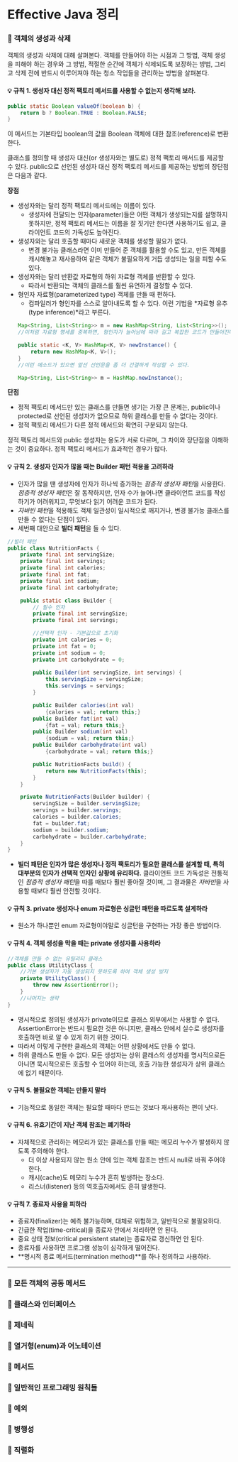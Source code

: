 # Effective Java 정리

### :pushpin: 객체의 생성과 삭제
객체의 생성과 삭제에 대해 살펴본다. 객체를 만들어야 하는 시점과 그 방법, 객체 생성을 피해야 하는 경우와 그 방법, 적절한 순간에 객체가 삭제되도록 보장하는 방법, 그리고 삭제 전에 반드시 이루어져야 하는 청소 작업들을 관리하는 방법을 살펴본다.

#### :bulb: 규칙 1. 생성자 대신 정적 팩토리 메서드를 사용할 수 없는지 생각해 보라.
```java
public static Boolean valueOf(boolean b) {
    return b ? Boolean.TRUE : Boolean.FALSE;
}
```
이 메서드는 기본타입 boolean의 값을 Boolean 객체에 대한 참조(reference)로 변환한다.

클래스를 정의할 때 생성자 대신(or 생성자와는 별도로) 정적 팩토리 매서드를 제공할 수 있다. public으로 선언된 생성자 대신 정적 팩토리 메서드를 제공하는 방법의 장단점은 다음과 같다.

**장점**
* 생성자와는 달리 정적 팩토리 메서드에는 이름이 있다.
    - 생성자에 전달되는 인자(parameter)들은 어떤 객체가 생성되는지를 설명하지 못하지만, 정적 팩토리 메서드는 이름을 잘 짓기만 한다면 사용하기도 쉽고, 클라이언트 코드의 가독성도 높아진다.
* 생성자와는 달리 호출할 때마다 새로운 객체를 생성할 필요가 없다.
    - 변경 불가능 클래스라면 이미 만들어 준 객체를 활용할 수도 있고, 만든 객체를 캐시해놓고 재사용하여 같은 객체가 불필요하게 거듭 생성되는 일을 피할 수도 있다.
* 생성자와는 달리 반환값 자료형의 하위 자료형 객체를 반환할 수 있다.
    - 따라서 반환되는 객체의 클래스를 훨씬 유연하게 결정할 수 있다.
* 형인자 자료형(parameterized type) 객체를 만들 때 편하다.
    - 컴파일러가 형인자를 스스로 알아내도록 할 수 있다. 이런 기법을 *자료형 유추(type inference)*라고 부른다.
    ```java
    Map<String, List<String>> m = new HashMap<String, List<String>>();
    //이처럼 자료형 명세를 중복하면, 형인자가 늘어남에 따라 길고 복잡한 코드가 만들어진다. 여기서

    public static <K, V> HashMap<K, V> newInstance() {
        return new HashMap<K, V>();
    }
    //이런 메소드가 있으면 앞선 선언문을 좀 더 간결하게 작성할 수 있다.

    Map<String, List<String>> m = HashMap.newInstance();
    ```

**단점**
* 정적 팩토리 메서드만 있는 클래스를 만들면 생기는 가장 큰 문제는, public이나 protected로 선언된 생성자가 없으므로 하위 클래스를 만들 수 없다는 것이다.
* 정적 팩토리 메서드가 다른 정적 메서드와 확연히 구분되지 않는다.

정적 팩토리 메서드와 public 생성자는 용도가 서로 다르며, 그 차이와 장단점을 이해하는 것이 중요하다. 정적 팩토리 메서드가 효과적인 경우가 많다.

#### :bulb: 규칙 2. 생성자 인자가 많을 때는 Builder 패턴 적용을 고려하라
* 인자가 많을 땐 생성자에 인자가 하나씩 증가하는 *점층적 생성자 패턴*을 사용한다. *점층적 생성자 패턴*은 잘 동작하지만, 인자 수가 늘어나면 클라이언트 코드를 작성하기가 어려워지고, 무엇보다 읽기 어려운 코드가 된다.
* *자바빈 패턴*을 적용해도 객체 일관성이 일시적으로 깨지거나, 변경 불가능 클래스를 만들 수 없다는 단점이 있다.
* 세번째 대안으로 **빌더 패턴**을 들 수 있다.
```java
//빌더 패턴
public class NutritionFacts {
    private final int servingSize;
    private final int servings;
    private final int calories;
    private final int fat;
    private final int sodium;
    private final int carbohydrate;

    public static class Builder {
        // 필수 인자
        private final int servingSize;
        private final int servings;

        //선택적 인자 - 기본값으로 초기화
        private int calories = 0;
        private int fat = 0;
        private int sodium = 0;
        private int carbohydrate = 0;
        
        public Builder(int servingSize, int servings) {
            this.servingSize = servingSize;
            this.servings = servings;
        }

        public Builder calories(int val)
            {calories = val; return this;}
        public Builder fat(int val)
            {fat = val; return this;}
        public Builder sodium(int val)
            {sodium = val; return this;}
        public Builder carbohydrate(int val)
            {carbohydrate = val; return this;}

        public NutritionFacts build() {
            return new NutritionFacts(this);
        }
    }

    private NutritionFacts(Builder builder) {
        servingSize = builder.servingSize;
        servings = builder.servings;
        calories = builder.calories;
        fat = builder.fat;
        sodium = builder.sodium;
        carbohydrate = builder.carbohydrate;
    }
}
```
* **빌더 패턴은 인자가 많은 생성자나 정적 팩토리가 필요한 클래스를 설계할 때, 특히 대부분의 인자가 선택적 인자인 상황에 유리하다.** 클라이언트 코드 가독성은 전통적인 *점층적 생성자 패턴*을 따를 때보다 훨씬 좋아질 것이며, 그 결과물은 *자바빈*을 사용할 때보다 훨씬 안전할 것이다.

#### :bulb: 규칙 3. private 생성자나 enum 자료형은 싱글턴 패턴을 따르도록 설계하라
* 원소가 하나뿐인 enum 자료형이야말로 싱글턴을 구현하는 가장 좋은 방법이다.

#### :bulb: 규칙 4. 객체 생성을 막을 때는 private 생성자를 사용하라
```java
//객체를 만들 수 없는 유틸리티 클래스
public class UtilityClass {
    //기본 생성자가 자동 생성되지 못하도록 하여 객체 생성 방지
    private UtilityClass() {
        throw new AssertionError();
    }
    //나머지는 생략
}
```
* 명시적으로 정의된 생성자가 private이므로 클래스 외부에서는 사용할 수 없다. AssertionError는 반드시 필요한 것은 아니지만, 클래스 안에서 실수로 생성자를 호출하면 바로 알 수 있게 하기 위한 것이다.
* 따라서 이렇게 구현한 클래스의 객체는 어떤 상황에서도 만들 수 없다. 
* 하위 클래스도 만들 수 없다. 모든 생성자는 상위 클래스의 생성자를 명시적으로든 아니면 묵시적으로든 호출할 수 있어야 하는데, 호출 가능한 생성자가 상위 클래스에 없기 때문이다.

#### :bulb: 규칙 5. 불필요한 객체는 만들지 말라
* 기능적으로 동일한 객체는 필요할 때마다 만드는 것보다 재사용하는 편이 낫다.

#### :bulb: 규칙 6. 유효기간이 지난 객체 참조는 폐기하라
* 자체적으로 관리하는 메모리가 있는 클래스를 만들 때는 메모리 누수가 발생하지 않도록 주의해야 한다.
    - 더 이상 사용되지 않는 원소 안에 있는 객체 참조는 반드시 null로 바꿔 주어야 한다.
    - 캐시(cache)도 메모리 누수가 흔히 발생하는 장소다.
    - 리스너(listener) 등의 역호출자에서도 흔히 발생한다.

#### :bulb: 규칙 7. 종료자 사용을 피하라
* 종료자(finalizer)는 예측 불가능하며, 대체로 위험하고, 일반적으로 불필요하다.
* 긴급한 작업(time-critical)을 종료자 안에서 처리하면 안 된다.
* 중요 상태 정보(critical persistent state)는 종료자로 갱신하면 안 된다.
* 종료자를 사용하면 프로그램 성능이 심각하게 떨어진다.
* **명시적 종료 메서드(termination method)**를 하나 정의하고 사용하라.

---

### :pushpin: 모든 객체의 공동 메서드

### :pushpin: 클래스와 인터페이스

### :pushpin: 제네릭

### :pushpin: 열거형(enum)과 어노테이션

### :pushpin: 메서드

### :pushpin: 일반적인 프로그래밍 원칙들

### :pushpin: 예외

### :pushpin: 병행성

### :pushpin: 직렬화